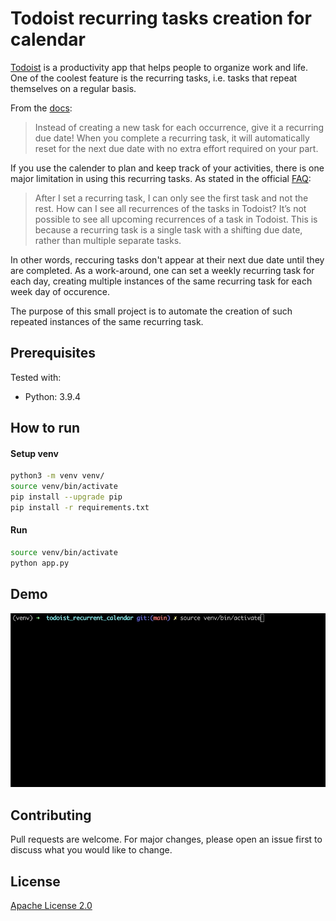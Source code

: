 # Todoist recurring tasks creation for calendar

[Todoist](https://todoist.com/) is a productivity app that helps people to organize work and life. One of the coolest feature is the recurring tasks, i.e. tasks that repeat themselves on a regular basis.

From the [docs](https://todoist.com/help/articles/set-a-recurring-due-date):

> Instead of creating a new task for each occurrence, give it a recurring due date! When you complete a recurring task, it will automatically reset for the next due date with no extra effort required on your part.

If you use the calender to plan and keep track of your activities, there is one major limitation in using this recurring tasks. As stated in the official [FAQ](https://todoist.com/help/articles/set-a-recurring-due-date):

> After I set a recurring task, I can only see the first task and not the rest. How can I see all recurrences of the tasks in Todoist?
> It’s not possible to see all upcoming recurrences of a task in Todoist. This is because a recurring task is a single task with a shifting due date, rather than multiple separate tasks.

In other words, reccuring tasks don't appear at their next due date until they are completed. As a work-around, one can set a weekly recurring task for each day, creating multiple instances of the same recurring task for each week day of occurence.

The purpose of this small project is to automate the creation of such repeated instances of the same recurring task.

## Prerequisites

Tested with:

- Python: 3.9.4

## How to run

#### Setup venv

```bash
python3 -m venv venv/
source venv/bin/activate
pip install --upgrade pip
pip install -r requirements.txt
```

#### Run

```bash
source venv/bin/activate
python app.py
```

## Demo

![Demo run](./demo.gif)

## Contributing

Pull requests are welcome. For major changes, please open an issue first to discuss what you would like to change.

## License

[Apache License 2.0](https://choosealicense.com/licenses/apache-2.0/)
